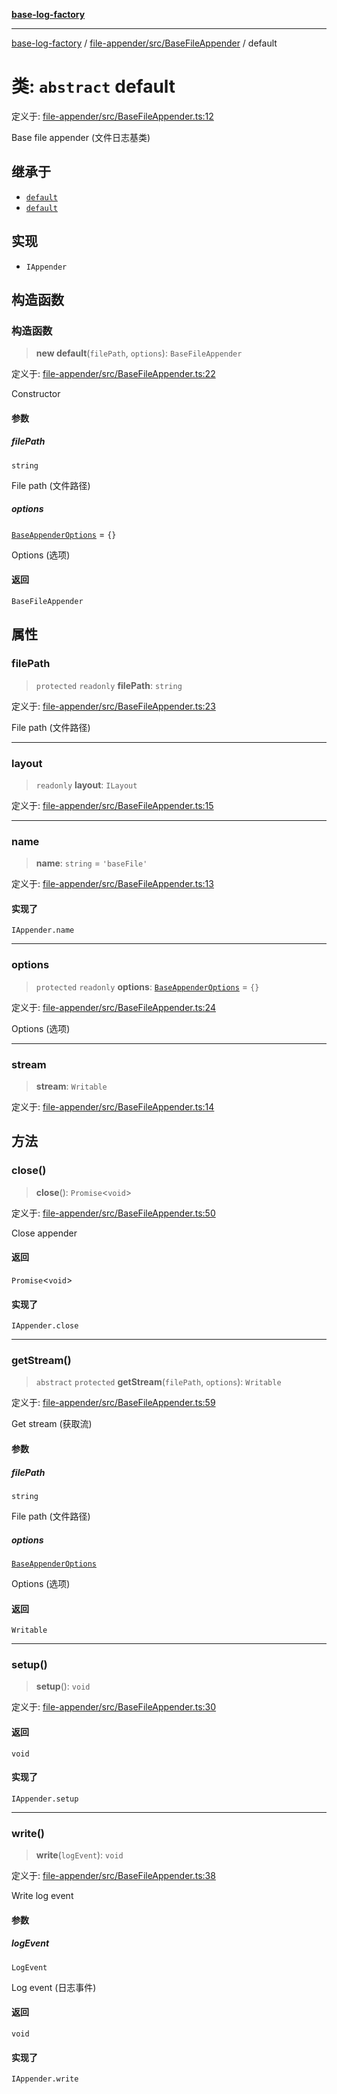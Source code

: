 [**base-log-factory**](../../../../index.md)

***

[base-log-factory](../../../../index.md) / [file-appender/src/BaseFileAppender](../index.md) / default

# 类: `abstract` default

定义于: [file-appender/src/BaseFileAppender.ts:12](https://github.com/fengxinming/log-base/blob/2c3efcb178d7ddc2410225a9c002fea10b6d1b2d/packages/file-appender/src/BaseFileAppender.ts#L12)

Base file appender (文件日志基类)

## 继承于

- [`default`](../../DateFileAppender/classes/default.md)
- [`default`](../../FileAppender/classes/default.md)

## 实现

- `IAppender`

## 构造函数

### 构造函数

> **new default**(`filePath`, `options`): `BaseFileAppender`

定义于: [file-appender/src/BaseFileAppender.ts:22](https://github.com/fengxinming/log-base/blob/2c3efcb178d7ddc2410225a9c002fea10b6d1b2d/packages/file-appender/src/BaseFileAppender.ts#L22)

Constructor

#### 参数

##### filePath

`string`

File path (文件路径)

##### options

[`BaseAppenderOptions`](../../typings/type-aliases/BaseAppenderOptions.md) = `{}`

Options (选项)

#### 返回

`BaseFileAppender`

## 属性

### filePath

> `protected` `readonly` **filePath**: `string`

定义于: [file-appender/src/BaseFileAppender.ts:23](https://github.com/fengxinming/log-base/blob/2c3efcb178d7ddc2410225a9c002fea10b6d1b2d/packages/file-appender/src/BaseFileAppender.ts#L23)

File path (文件路径)

***

### layout

> `readonly` **layout**: `ILayout`

定义于: [file-appender/src/BaseFileAppender.ts:15](https://github.com/fengxinming/log-base/blob/2c3efcb178d7ddc2410225a9c002fea10b6d1b2d/packages/file-appender/src/BaseFileAppender.ts#L15)

***

### name

> **name**: `string` = `'baseFile'`

定义于: [file-appender/src/BaseFileAppender.ts:13](https://github.com/fengxinming/log-base/blob/2c3efcb178d7ddc2410225a9c002fea10b6d1b2d/packages/file-appender/src/BaseFileAppender.ts#L13)

#### 实现了

`IAppender.name`

***

### options

> `protected` `readonly` **options**: [`BaseAppenderOptions`](../../typings/type-aliases/BaseAppenderOptions.md) = `{}`

定义于: [file-appender/src/BaseFileAppender.ts:24](https://github.com/fengxinming/log-base/blob/2c3efcb178d7ddc2410225a9c002fea10b6d1b2d/packages/file-appender/src/BaseFileAppender.ts#L24)

Options (选项)

***

### stream

> **stream**: `Writable`

定义于: [file-appender/src/BaseFileAppender.ts:14](https://github.com/fengxinming/log-base/blob/2c3efcb178d7ddc2410225a9c002fea10b6d1b2d/packages/file-appender/src/BaseFileAppender.ts#L14)

## 方法

### close()

> **close**(): `Promise`\<`void`\>

定义于: [file-appender/src/BaseFileAppender.ts:50](https://github.com/fengxinming/log-base/blob/2c3efcb178d7ddc2410225a9c002fea10b6d1b2d/packages/file-appender/src/BaseFileAppender.ts#L50)

Close appender

#### 返回

`Promise`\<`void`\>

#### 实现了

`IAppender.close`

***

### getStream()

> `abstract` `protected` **getStream**(`filePath`, `options`): `Writable`

定义于: [file-appender/src/BaseFileAppender.ts:59](https://github.com/fengxinming/log-base/blob/2c3efcb178d7ddc2410225a9c002fea10b6d1b2d/packages/file-appender/src/BaseFileAppender.ts#L59)

Get stream (获取流)

#### 参数

##### filePath

`string`

File path (文件路径)

##### options

[`BaseAppenderOptions`](../../typings/type-aliases/BaseAppenderOptions.md)

Options (选项)

#### 返回

`Writable`

***

### setup()

> **setup**(): `void`

定义于: [file-appender/src/BaseFileAppender.ts:30](https://github.com/fengxinming/log-base/blob/2c3efcb178d7ddc2410225a9c002fea10b6d1b2d/packages/file-appender/src/BaseFileAppender.ts#L30)

#### 返回

`void`

#### 实现了

`IAppender.setup`

***

### write()

> **write**(`logEvent`): `void`

定义于: [file-appender/src/BaseFileAppender.ts:38](https://github.com/fengxinming/log-base/blob/2c3efcb178d7ddc2410225a9c002fea10b6d1b2d/packages/file-appender/src/BaseFileAppender.ts#L38)

Write log event

#### 参数

##### logEvent

`LogEvent`

Log event (日志事件)

#### 返回

`void`

#### 实现了

`IAppender.write`
